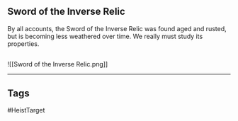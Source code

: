 ## Sword of the Inverse Relic
By all accounts, the Sword of the Inverse Relic was found aged and rusted,
but is becoming less weathered over time. We really must study its properties.
## 
![[Sword of the Inverse Relic.png]]

---
## Tags
#HeistTarget
